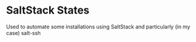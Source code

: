 # SaltStack States
Used to automate some installations using SaltStack and particularly (in my case) salt-ssh

